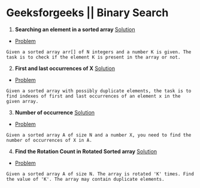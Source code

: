 # Geeksforgeeks || Binary Search

1. **Searching an element in a sorted array**  [ Solution ](https://github.com/akshaypatidar26/Binary-search/blob/master/Binary%20search%20solutions/Searching%20an%20element%20in%20a%20sorted%20array)
* [Problem](https://www.geeksforgeeks.org/binary-search/) 
```
Given a sorted array arr[] of N integers and a number K is given. The task is to check if the element K is present in the array or not.
```
2. **First and last occurrences of X**  [ Solution ](https://github.com/akshaypatidar26/Binary-search/blob/master/Binary%20search%20solutions/First%20and%20last%20occurrences%20of%20X)
* [Problem](https://www.geeksforgeeks.org/find-first-and-last-positions-of-an-element-in-a-sorted-array/) 
```
Given a sorted array with possibly duplicate elements, the task is to find indexes of first and last occurrences of an element x in the given array.
```
3. **Number of occurrence** [Solution](https://github.com/akshaypatidar26/Binary-search/blob/master/Binary%20search%20solutions/Number%20of%20occurrence)
* [Problem](https://practice.geeksforgeeks.org/problems/number-of-occurrence/0)
```
Given a sorted array A of size N and a number X, you need to find the number of occurrences of X in A.

```
4. **Find the Rotation Count in Rotated Sorted array** [Solution]()
* [Problem](https://www.geeksforgeeks.org/find-rotation-count-rotated-sorted-array/)
```
Given a sorted array A of size N. The array is rotated 'K' times. Find the value of 'K'. The array may contain duplicate elements.
```
